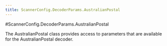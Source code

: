 ```yaml
---
title: ScannerConfig.DecoderParams.AustralianPostal
---
```

#ScannerConfig.DecoderParams.AustralianPostal

The AustralianPostal class provides access to parameters that are
 available for the AustralianPostal decoder.

